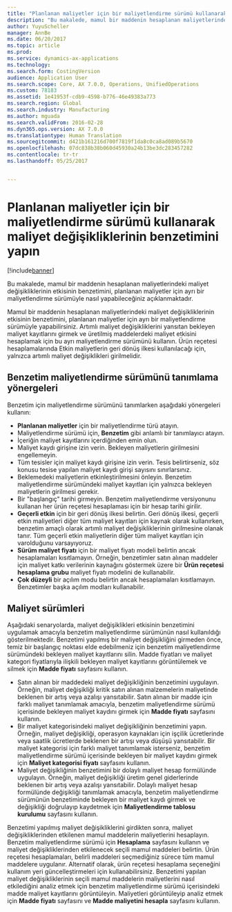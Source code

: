 ```yaml
---
title: "Planlanan maliyetler için bir maliyetlendirme sürümü kullanarak maliyet değişikliklerinin benzetimini yapın"
description: "Bu makalede, mamul bir maddenin hesaplanan maliyetlerindeki maliyet değişikliklerinin etkisinin benzetimini, planlanan maliyetler için ayrı bir maliyetlendirme sürümüyle nasıl yapabileceğiniz açıklanmaktadır."
author: YuyuScheller
manager: AnnBe
ms.date: 06/20/2017
ms.topic: article
ms.prod: 
ms.service: dynamics-ax-applications
ms.technology: 
ms.search.form: CostingVersion
audience: Application User
ms.search.scope: Core, AX 7.0.0, Operations, UnifiedOperations
ms.custom: 78183
ms.assetid: 1e41953f-cdb9-4598-b776-46e49383a773
ms.search.region: Global
ms.search.industry: Manufacturing
ms.author: mguada
ms.search.validFrom: 2016-02-28
ms.dyn365.ops.version: AX 7.0.0
ms.translationtype: Human Translation
ms.sourcegitcommit: d421b161216d700f7819f1da8c0ca8ad089b5670
ms.openlocfilehash: 07dc838b38b060d45930a24b13be3dc283457282
ms.contentlocale: tr-tr
ms.lasthandoff: 05/25/2017


---
```


# <a name="simulate-cost-changes-by-using-a-costing-version-for-planned-costs"></a>Planlanan maliyetler için bir maliyetlendirme sürümü kullanarak maliyet değişikliklerinin benzetimini yapın

[!include[banner](../includes/banner.md)]


Bu makalede, mamul bir maddenin hesaplanan maliyetlerindeki maliyet değişikliklerinin etkisinin benzetimini, planlanan maliyetler için ayrı bir maliyetlendirme sürümüyle nasıl yapabileceğiniz açıklanmaktadır.

Mamul bir maddenin hesaplanan maliyetlerindeki maliyet değişikliklerinin etkisinin benzetimini, planlanan maliyetler için ayrı bir maliyetlendirme sürümüyle yapabilirsiniz. Artımlı maliyet değişikliklerini yansıtan bekleyen maliyet kayıtlarını girmek ve üretilmiş maddelerdeki maliyet etkisini hesaplamak için bu ayrı maliyetlendirme sürümünü kullanın. Ürün reçetesi hesaplamalarında Etkin maliyetlerin geri dönüş ilkesi kullanılacağı için, yalnızca artımlı maliyet değişiklikleri girilmelidir.

## <a name="guidelines-for-defining-the-simulation-costing-version"></a>Benzetim maliyetlendirme sürümünü tanımlama yönergeleri
Benzetim için maliyetlendirme sürümünü tanımlarken aşağıdaki yönergeleri kullanın:

-   **Planlanan maliyetler** için bir maliyetlendirme türü atayın.
-   Maliyetlendirme sürümü için, **Benzetim** gibi anlamlı bir tanımlayıcı atayın.
-   İçeriğin maliyet kayıtlarını içerdiğinden emin olun.
-   Maliyet kaydı girişine izin verin. Bekleyen maliyetlerin girilmesini engellemeyin.
-   Tüm tesisler için maliyet kaydı girişine izin verin. Tesis belirtirseniz, söz konusu tesise yapılan maliyet kaydı girişi sayısını sınırlarsınız.
-   Beklemedeki maliyetlerin etkinleştirilmesini önleyin. Benzetim maliyetlendirme sürümündeki maliyet kayıtları için yalnızca bekleyen maliyetlerin girilmesi gerekir.
-   Bir "başlangıç" tarihi girmeyin. Benzetim maliyetlendirme versiyonunu kullanan her ürün reçetesi hesaplaması için bir hesap tarihi girilir.
-   **Geçerli etkin** için bir geri dönüş ilkesi belirtin. Geri dönüş ilkesi, geçerli etkin maliyetleri diğer tüm maliyet kayıtları için kaynak olarak kullanırken, benzetim amaçlı olarak artımlı maliyet değişikliklerinin girilmesine olanak tanır. Tüm geçerli etkin maliyetlerin diğer tüm maliyet kayıtları için varolduğunu varsayıyoruz.
-   **Sürüm maliyet fiyatı** için bir maliyet fiyatı modeli belirtin ancak hesaplamaları kısıtlamayın. Örneğin, benzetimler satın alınan maddeler için maliyet katkı verilerinin kaynağını göstermek üzere bir **Ürün reçetesi hesaplama grubu** maliyet fiyatı modelini de kullanabilir.
-   **Çok düzeyli** bir açılım modu belirtin ancak hesaplamaları kısıtlamayın. Benzetimler başka açılım modları kullanabilir.

## <a name="costing-versions"></a>Maliyet sürümleri
Aşağıdaki senaryolarda, maliyet değişiklikleri etkisinin benzetimini uygulamak amacıyla benzetim maliyetlendirme sürümünün nasıl kullanıldığı gösterilmektedir. Benzetimi yapılmış bir maliyet değişikliğini girmeden önce, temiz bir başlangıç noktası elde edebilmeniz için benzetim maliyetlendirme sürümündeki bekleyen maliyet kayıtlarını silin. Madde fiyatları ve maliyet kategori fiyatlarıyla ilişkili bekleyen maliyet kayıtlarını görüntülemek ve silmek için **Madde fiyatı** sayfasını kullanın.

-   Satın alınan bir maddedeki maliyet değişikliğinin benzetimini uygulayın. Örneğin, maliyet değişikliği kritik satın alınan malzemelerin maliyetinde beklenen bir artış veya azalışı yansıtabilir. Satın alınan bir madde için farklı maliyet tanımlamak amacıyla, benzetim maliyetlendirme sürümü içerisinde bekleyen maliyet kaydını girmek için **Madde fiyatı** sayfasını kullanın.
-   Bir maliyet kategorisindeki maliyet değişikliğinin benzetimini yapın. Örneğin, maliyet değişikliği, operasyon kaynakları için işçilik ücretlerinde veya saatlik ücretlerde beklenen bir artışı veya düşüşü yansıtabilir. Bir maliyet kategorisi için farklı maliyet tanımlamak isterseniz, benzetim maliyetlendirme sürümü içerisinde bekleyen bir maliyet kaydını girmek için **Maliyet kategorisi fiyatı** sayfasını kullanın.
-   Maliyet değişikliğinin benzetimini bir dolaylı maliyet hesap formülünde uygulayın. Örneğin, maliyet değişikliği üretim genel giderlerinde beklenen bir artış veya azalışı yansıtabilir. Dolaylı maliyet hesap formülünde değişikliği tanımlamak amacıyla, benzetim maliyetlendirme sürümünün benzetiminde bekleyen bir maliyet kaydı girmek ve değişikliği doğrulayıp kaydetmek için **Maliyetlendirme tablosu kurulumu** sayfasını kullanın.

Benzetimi yapılmış maliyet değişikliklerini girdikten sonra, maliyet değişikliklerinden etkilenen mamul maddelerin maliyetlerini hesaplayın. Benzetim maliyetlendirme sürümü için **Hesaplama** sayfasını kullanın ve maliyet değişikliklerinden etkilenecek seçili mamul maddeleri belirtin. Ürün reçetesi hesaplamaları, belirli maddeleri seçmediğiniz sürece tüm mamul maddelere uygulanır. Alternatif olarak, ürün reçetesi hesaplama seçeneğini kullanım yeri güncelleştirmeleri için kullanabilirsiniz. Benzetimi yapılan maliyet değişikliklerinin seçili mamul maddelerin maliyetlerini nasıl etkilediğini analiz etmek için benzetim maliyetlendirme sürümü içerisindeki madde maliyet kayıtlarını görüntüleyin. Maliyetleri görüntüleyip analiz etmek için **Madde fiyatı** sayfasını ve **Madde maliyetini hesapla** sayfasını kullanın.




